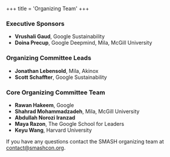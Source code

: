 +++
title = 'Organizing Team'
+++

### Executive Sponsors

- **Vrushali Gaud**, Google Sustainability
- **Doina Precup**, Google Deepmind, Mila, McGill University

### Organizing Committee Leads

- **Jonathan Lebensold**, Mila, Akinox
- **Scott Schaffter**, Google Sustainability

### Core Organizing Committee Team

- **Rawan Hakeem**, Google
- **Shahrad Mohammadzadeh**, Mila, McGill University
- **Abdullah Norozi Iranzad**
- **Maya Razon**, The Google School for Leaders
- **Keyu Wang**, Harvard University

If you have any questions contact the SMASH organizing team at contact@smashcon.org.
